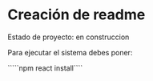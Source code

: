 <h1>Creación de readme</h1>

Estado de proyecto: en construccion

Para ejecutar el sistema debes poner:

`````npm react install````
